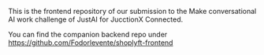 This is the frontend repository of our submission to the Make conversational AI work challenge of JustAI for JucctionX Connected.

You can find the companion backend repo under https://github.com/Fodorlevente/shoplyft-frontend
